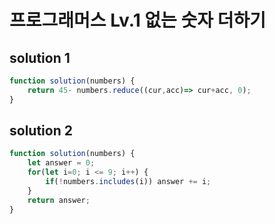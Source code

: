 # 프로그래머스 Lv.1 없는 숫자 더하기

## solution 1

```javascript
function solution(numbers) {
    return 45- numbers.reduce((cur,acc)=> cur+acc, 0);
}
```

## solution 2

```javascript
function solution(numbers) {
    let answer = 0;
    for(let i=0; i <= 9; i++) {
        if(!numbers.includes(i)) answer += i;
    }
    return answer;
}
```